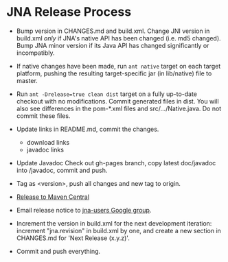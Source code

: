 JNA Release Process
===================

* Bump version in CHANGES.md and build.xml. Change JNI version in build.xml *only* if
  JNA's native API has been changed (i.e. md5 changed).  Bump JNA minor version if its Java API
  has changed significantly or incompatibly.

* If native changes have been made, run `ant native` target on each target
  platform, pushing the resulting target-specific jar (in lib/native) file to master.

* Run `ant -Drelease=true clean dist` target on a fully up-to-date checkout with no modifications. Commit generated files in dist.
  You will also see differences in the pom-*.xml files and src/.../Native.java.  Do not commit these files.

* Update links in README.md, commit the changes.
  * download links
  * javadoc links

* Update Javadoc
  Check out gh-pages branch, copy latest doc/javadoc into <version>/javadoc,
  commit and push.

* Tag as &lt;version>, push all changes and new tag to origin.

* [Release to Maven Central](PublishingToMavenCentral.md)

* Email release notice to [jna-users Google group](http://groups.google.com/group/jna-users).

* Increment the version in build.xml for the next development iteration: increment "jna.revision" in build.xml by one, and create a new section in CHANGES.md for 'Next Release (x.y.z)'. 

* Commit and push everything.

